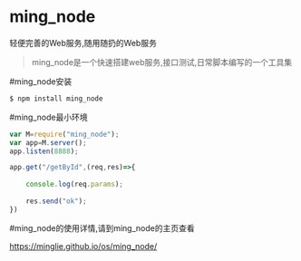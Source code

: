 # ming_node
轻便完善的Web服务,随用随扔的Web服务

 >  ming_node是一个快速搭建web服务,接口测试,日常脚本编写的一个工具集
 
 
#ming_node安装
 ```sh
 $ npm install ming_node
 ```

  
#ming_node最小环境    
    
```javascript
var M=require("ming_node");
var app=M.server();
app.listen(8888);

app.get("/getById",(req,res)=>{
    
    console.log(req.params);
    
    res.send("ok");
})
 ```
 
 
#ming_node的使用详情,请到ming_node的主页查看

https://minglie.github.io/os/ming_node/
 
